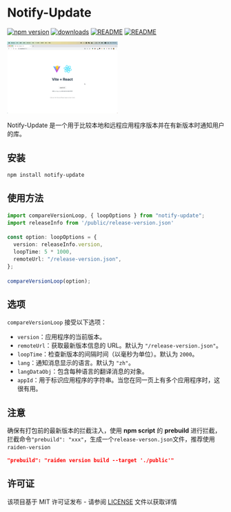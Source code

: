 # Notify-Update

[![npm version](https://badge.fury.io/js/notify-update.svg)](https://www.npmjs.com/package/notify-update) [![downloads](https://img.shields.io/npm/dm/notify-update.svg)](https://www.npmjs.com/package/notify-update) [![README](https://img.shields.io/badge/README-English-blue.svg)](README.md) [![README](https://img.shields.io/badge/README-中文-blue.svg)](https://github.com/turbokai1998/notify-update/blob/main/README-zh_CN.md)


<img src="./assets/demo.gif" alt="效果" style="zoom: 25%;" />

Notify-Update 是一个用于比较本地和远程应用程序版本并在有新版本时通知用户的库。

## 安装

```bash
npm install notify-update
```

## 使用方法

```typescript
import compareVersionLoop, { loopOptions } from "notify-update";
import releaseInfo from '/public/release-version.json'

const option: loopOptions = {
  version: releaseInfo.version,
  loopTime: 5 * 1000,
  remoteUrl: "/release-version.json",
};

compareVersionLoop(option);
```

## 选项

`compareVersionLoop` 接受以下选项：

- `version`：应用程序的当前版本。
- `remoteUrl`：获取最新版本信息的 URL。默认为 `"/release-version.json"`。
- `loopTime`：检查新版本的间隔时间（以毫秒为单位）。默认为 `2000`。
- `lang`：通知消息显示的语言。默认为 `"zh"`。
- `langDataObj`：包含每种语言的翻译消息的对象。
- `appId`：用于标识应用程序的字符串。当您在同一页上有多个应用程序时，这很有用。

## 注意

确保有打包前的最新版本的拦截注入，使用 **npm script** 的 **prebuild** 进行拦截，拦截命令`"prebuild": "xxx"`，生成一个`release-verson.json`文件，推荐使用`raiden-version`

```json
"prebuild": "raiden version build --target './public'"
```

## 许可证

该项目基于 MIT 许可证发布 - 请参阅 [LICENSE](https://chat.openai.com/LICENSE) 文件以获取详情